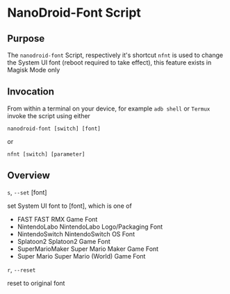 # NanoDroid-Font Script

## Purpose

The `nanodroid-font` Script, respectively it's shortcut `nfnt` is used to change the System UI font (reboot required to take effect), this feature exists in Magisk Mode only

## Invocation

From within a terminal on your device, for example `adb shell` or `Termux` invoke the script using either

`nanodroid-font [switch] [font]`

or

`nfnt [switch] [parameter]`

## Overview

`s`, `--set` [font]

set System UI font to [font], which is one of

  * FAST			FAST RMX Game Font
  * NintendoLabo		NintendoLabo Logo/Packaging Font
  * NintendoSwitch		NintendoSwitch OS Font
  * Splatoon2			Splatoon2 Game Font
  * SuperMarioMaker		Super Mario Maker Game Font
  * Super Mario			Super Mario (World) Game Font

`r`, `--reset`

reset to original font
